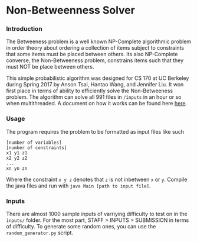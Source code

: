 # Non-Betweenness Solver

### Introduction

The Betweeness problem is a well known NP-Complete algorithmic problem in order theory about ordering a collection of items subject to constraints that some items must be placed between others. Its also NP-Complete converse, the Non-Betweeness problem, constrains items such that they must NOT be place between others.

This simple probabilistic algorithm was designed for CS 170 at UC Berkeley during Spring 2017 by Anson Tsai, Hantao Wang, and Jennifer Liu. It won first place in terms of ability to efficiently solve the Non-Betweeness problem. The algorithm can solve all 991 files in `/inputs` in an hour or so when multithreaded. A document on how it works can be found here [here](https://docs.google.com/document/d/1uWx657CyZIjyAFPeXW_qFz8cP9als6RWPrsoK4nNEXE/edit?usp=sharing).

### Usage

The program requires the problem to be formatted as input files like such

    [number of variables]
    [number of constraints]
    x1 y1 z1
    x2 y2 z2
    ...
    xn yn zn
   
Where the constraint `x y z` denotes that `z` is not inbetween `x` or `y`. Compile the java files and run with `java Main [path to input file]`. 

### Inputs
There are almost 1000 sample inputs of varriying difficulty to test on in the `inputs/` folder. For the most part, STAFF > INPUTS > SUBMISSION in terms of difficulty. To generate some random ones, you can use the `random_generator.py` script. 
